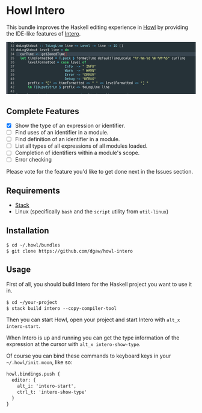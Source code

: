 # Howl Intero

This bundle improves the Haskell editing experience in [Howl](https://howl.io/) by providing the IDE-like features of [Intero](https://github.com/chrisdone/intero).

![Screenshot](images/screen-show-type.gif)

## Complete Features
- [x] Show the type of an expression or identifier.
- [ ] Find uses of an identifier in a module.
- [ ] Find definition of an identifier in a module.
- [ ] List all types of all expressions of all modules loaded.
- [ ] Completion of identifiers within a module's scope.
- [ ] Error checking

Please vote for the feature you'd like to get done next in the Issues section.

## Requirements

- [Stack](https://www.haskellstack.org/)
- Linux (specifically `bash` and the `script` utility from `util-linux`)

## Installation

    $ cd ~/.howl/bundles
    $ git clone https://github.com/dgaw/howl-intero

## Usage

First of all, you should build Intero for the Haskell project you want to use it in.

    $ cd ~/your-project
    $ stack build intero --copy-compiler-tool

Then you can start Howl, open your project and start Intero with `alt_x intero-start`.

When Intero is up and running you can get the type information of the expression at the cursor with `alt_x intero-show-type`.

Of course you can bind these commands to keyboard keys in your `~/.howl/init.moon`, like so:

    howl.bindings.push {
      editor: {
        alt_i: 'intero-start',
        ctrl_t: 'intero-show-type'
      }
    }
